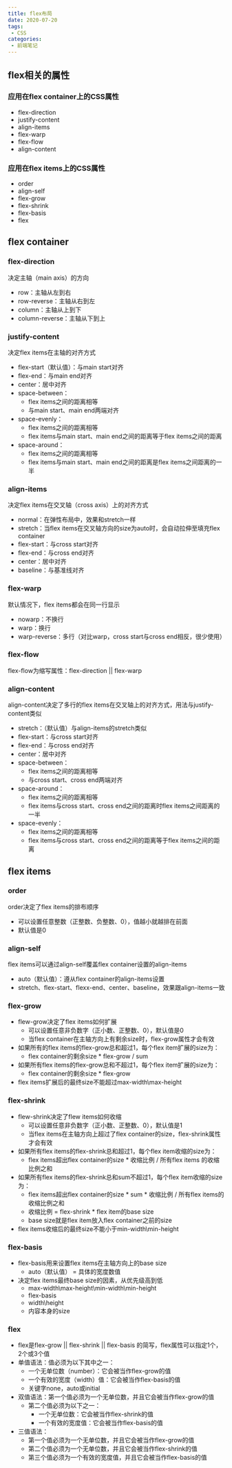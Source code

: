 ```yaml
---
title: flex布局
date: 2020-07-20
tags:
 - CSS
categories:
 - 前端笔记
---
```


## flex相关的属性

### 应用在flex container上的CSS属性
* flex-direction
* justify-content
* align-items
* flex-warp
* flex-flow
* align-content

### 应用在flex items上的CSS属性
* order
* align-self
* flex-grow
* flex-shrink
* flex-basis
* flex

## flex container

### flex-direction
决定主轴（main axis）的方向
* row：主轴从左到右
* row-reverse：主轴从右到左
* column：主轴从上到下
* column-reverse：主轴从下到上

### justify-content
决定flex items在主轴的对齐方式
* flex-start（默认值）：与main start对齐
* flex-end：与main end对齐
* center：居中对齐
* space-between：
    * flex items之间的距离相等
    * 与main start、main end两端对齐
* space-evenly：
    * flex items之间的距离相等
    * flex items与main start、main end之间的距离等于flex items之间的距离
* space-around：
    * flex items之间的距离相等
    * flex items与main start、main end之间的距离是flex items之间距离的一半

### align-items
决定flex items在交叉轴（cross axis）上的对齐方式
* normal：在弹性布局中，效果和stretch一样
* stretch：当flex items在交叉轴方向的size为auto时，会自动拉伸至填充flex container
* flex-start：与cross start对齐
* flex-end：与cross end对齐
* center：居中对齐
* baseline：与基准线对齐

### flex-warp
默认情况下，flex items都会在同一行显示
* nowarp：不换行
* warp：换行
* warp-reverse：多行（对比warp，cross start与cross end相反，很少使用）

### flex-flow
flex-flow为缩写属性：flex-direction || flex-warp

### align-content
align-content决定了多行的flex items在交叉轴上的对齐方式，用法与justify-content类似
* stretch：（默认值）与align-items的stretch类似
* flex-start：与cross start对齐
* flex-end：与cross end对齐
* center：居中对齐
* space-between：
    * flex items之间的距离相等
    * 与cross start、cross end两端对齐
* space-around：
    * flex items之间的距离相等
    * flex items与cross start、cross end之间的距离时flex items之间距离的一半
* space-evenly：
    * flex items之间的距离相等
    * flex items与cross start、cross end之间的距离等于flex items之间的距离
    
## flex items

### order
order决定了flex items的排布顺序
* 可以设置任意整数（正整数、负整数、0），值越小就越排在前面
* 默认值是0

### align-self
flex items可以通过align-self覆盖flex container设置的align-items
* auto（默认值）：遵从flex container的align-items设置
* stretch、flex-start、flexx-end、center、baseline，效果跟align-items一致

### flex-grow
* flew-grow决定了flex items如何扩展
    * 可以设置任意非负数字（正小数、正整数、0），默认值是0
    * 当flex container在主轴方向上有剩余size时，flex-grow属性才会有效
* 如果所有的flex items的flex-grow总和超过1，每个flex item扩展的size为：
    * flex container的剩余size * flex-grow / sum
* 如果所有flex items的flex-grow总和不超过1，每个flex item扩展的size为：
    * flex container的剩余size * flex-grow
* flex items扩展后的最终size不能超过max-width\max-height

### flex-shrink
* flew-shrink决定了flew items如何收缩
    * 可以设置任意非负数字（正小数、正整数、0），默认值是1
    * 当flex items在主轴方向上超过了flex container的size，flex-shrink属性才会有效
* 如果所有flex items的flex-shrink总和超过1，每个flex item收缩的size为：
    * flex items超出flex container的size * 收缩比例 / 所有flex items 的收缩比例之和
* 如果所有flex items的flex-shrink总和sum不超过1，每个flex item收缩的size为：
    * flex items超出flex container的size * sum * 收缩比例 / 所有flex items的收缩比例之和
    * 收缩比例 = flex-shrink * flex item的base size
    * base size就是flex item放入flex container之前的size
* flex items收缩后的最终size不能小于min-width\min-height

### flex-basis
* flex-basis用来设置flex items在主轴方向上的base size
    * auto（默认值） = 具体的宽度数值
* 决定flex items最终base size的因素，从优先级高到低
    * max-width\max-height\min-width\min-height
    * flex-basis
    * width\height
    * 内容本身的size

### flex
* flex是flex-grow || flex-shrink || flex-basis 的简写，flex属性可以指定1个，2个或3个值
* 单值语法：值必须为以下其中之一：
    * 一个无单位数（number）：它会被当作flex-grow的值
    * 一个有效的宽度（width）值：它会被当作flex-basis的值
    * 关键字none，auto或initial
* 双值语法：第一个值必须为一个无单位数，并且它会被当作flex-grow的值
    * 第二个值必须为以下之一：
        * 一个无单位数：它会被当作flex-shrink的值
        * 一个有效的宽度值：它会被当作flex-basis的值
* 三值语法：
    * 第一个值必须为一个无单位数，并且它会被当作flex-grow的值
    * 第二个值必须为一个无单位数，并且它会被当作flex-shrink的值
    * 第三个值必须为一个有效的宽度值，并且它会被当作flex-basis的值